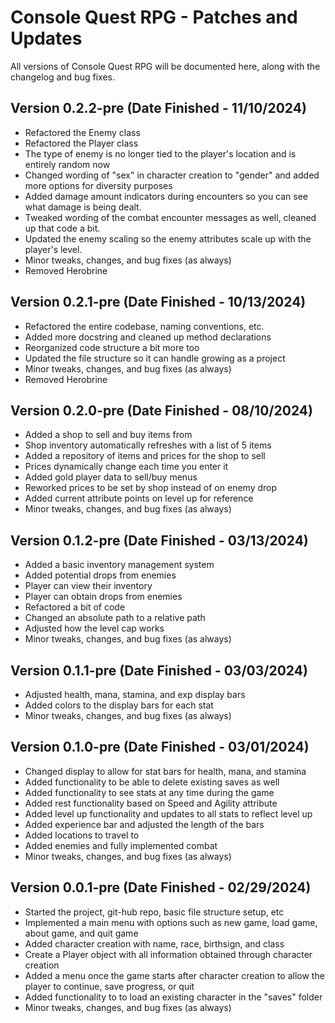 # Console Quest RPG - Patches and Updates
All versions of Console Quest RPG will be documented here, along with the changelog and bug fixes.

## Version 0.2.2-pre (Date Finished - 11/10/2024)
- Refactored the Enemy class
- Refactored the Player class
- The type of enemy is no longer tied to the player's location and is entirely random now
- Changed wording of "sex" in character creation to "gender" and added more options for diversity purposes
- Added damage amount indicators during encounters so you can see what damage is being dealt.
- Tweaked wording of the combat encounter messages as well, cleaned up that code a bit.
- Updated the enemy scaling so the enemy attributes scale up with the player's level.
- Minor tweaks, changes, and bug fixes (as always)
- Removed Herobrine

## Version 0.2.1-pre (Date Finished - 10/13/2024)
- Refactored the entire codebase, naming conventions, etc.
- Added more docstring and cleaned up method declarations
- Reorganized code structure a bit more too
- Updated the file structure so it can handle growing as a project
- Minor tweaks, changes, and bug fixes (as always)
- Removed Herobrine

## Version 0.2.0-pre (Date Finished - 08/10/2024)
- Added a shop to sell and buy items from
- Shop inventory automatically refreshes with a list of 5 items
- Added a repository of items and prices for the shop to sell
- Prices dynamically change each time you enter it
- Added gold player data to sell/buy menus
- Reworked prices to be set by shop instead of on enemy drop
- Added current attribute points on level up for reference
- Minor tweaks, changes, and bug fixes (as always)

## Version 0.1.2-pre (Date Finished - 03/13/2024)
- Added a basic inventory management system
- Added potential drops from enemies
- Player can view their inventory
- Player can obtain drops from enemies
- Refactored a bit of code
- Changed an absolute path to a relative path
- Adjusted how the level cap works
- Minor tweaks, changes, and bug fixes (as always)

## Version 0.1.1-pre (Date Finished - 03/03/2024)
- Adjusted health, mana, stamina, and exp display bars
- Added colors to the display bars for each stat
- Minor tweaks, changes, and bug fixes (as always)

## Version 0.1.0-pre (Date Finished - 03/01/2024)
- Changed display to allow for stat bars for health, mana, and stamina
- Added functionality to be able to delete existing saves as well
- Added functionality to see stats at any time during the game
- Added rest functionality based on Speed and Agility attribute
- Added level up functionality and updates to all stats to reflect level up
- Added experience bar and adjusted the length of the bars
- Added locations to travel to
- Added enemies and fully implemented combat
- Minor tweaks, changes, and bug fixes (as always)

## Version 0.0.1-pre (Date Finished - 02/29/2024)
- Started the project, git-hub repo, basic file structure setup, etc
- Implemented a main menu with options such as new game, load game, about game, and quit game
- Added character creation with name, race, birthsign, and class
- Create a Player object with all information obtained through character creation
- Added a menu once the game starts after character creation to allow the player to continue, save progress, or quit
- Added functionality to to load an existing character in the "saves" folder
- Minor tweaks, changes, and bug fixes (as always)